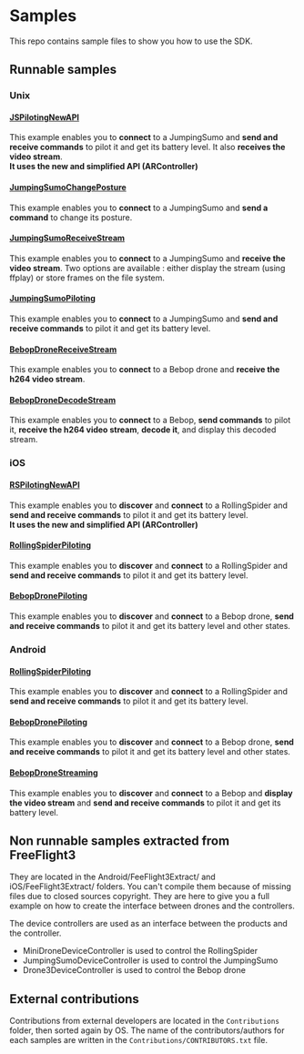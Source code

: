 Samples
=======
This repo contains sample files to show you how to use the SDK. 

Runnable samples
---------------

### Unix
#### [JSPilotingNewAPI](https://github.com/ARDroneSDK3/Samples/tree/master/Unix/JSPilotingNewAPI)
This example enables you to **connect** to a JumpingSumo and **send and receive commands** to pilot it and get its battery level. It also **receives the video stream**. <br/>**It uses the new and simplified API (ARController)**

#### [JumpingSumoChangePosture](https://github.com/ARDroneSDK3/Samples/tree/master/Unix/JumpingSumoChangePosture)
This example enables you to **connect** to a JumpingSumo and **send a command** to change its posture.

#### [JumpingSumoReceiveStream](https://github.com/ARDroneSDK3/Samples/tree/master/Unix/JumpingSumoReceiveStream)
This example enables you to **connect** to a JumpingSumo and **receive the video stream**.
Two options are available : either display the stream (using ffplay) or store frames on the file system.

#### [JumpingSumoPiloting](https://github.com/ARDroneSDK3/Samples/tree/master/Unix/JumpingSumoPiloting)
This example enables you to **connect** to a JumpingSumo and **send and receive commands** to pilot it and get its battery level.

#### [BebopDroneReceiveStream](https://github.com/ARDroneSDK3/Samples/tree/master/Unix/BebopDroneReceiveStream)
This example enables you to **connect** to a Bebop drone and **receive the h264 video stream**.

#### [BebopDroneDecodeStream](https://github.com/ARDroneSDK3/Samples/tree/master/Unix/BebopDroneDecodeStream)
This example enables you to **connect** to a Bebop, **send commands** to pilot it, **receive the h264 video stream**, **decode it**, and display this decoded stream.

### iOS
#### [RSPilotingNewAPI](https://github.com/ARDroneSDK3/Samples/tree/master/iOS/RSPilotingNewAPI)
This example enables you to **discover** and **connect** to a RollingSpider and **send and receive commands** to pilot it and get its battery level.<br/> **It uses the new and simplified API (ARController)**

#### [RollingSpiderPiloting](https://github.com/ARDroneSDK3/Samples/tree/master/iOS/RollingSpiderPiloting)
This example enables you to **discover** and **connect** to a RollingSpider and **send and receive commands** to pilot it and get its battery level.

#### [BebopDronePiloting](https://github.com/ARDroneSDK3/Samples/tree/master/iOS/BebopDronePiloting)
This example enables you to **discover** and **connect** to a Bebop drone, **send and receive commands** to pilot it and get its battery level and other states.

### Android
#### [RollingSpiderPiloting](https://github.com/ARDroneSDK3/Samples/tree/master/Android/RollingSpiderPiloting)
This example enables you to **discover** and **connect** to a RollingSpider and **send and receive commands** to pilot it and get its battery level.

#### [BebopDronePiloting](https://github.com/ARDroneSDK3/Samples/tree/master/Android/BebopDronePiloting)
This example enables you to **discover** and **connect** to a Bebop drone, **send and receive commands** to pilot it and get its battery level and other states.

#### [BebopDroneStreaming](https://github.com/hexcone/Samples/tree/master/Android/BebopDroneStreaming)
This example enables you to **discover** and **connect** to a Bebop and **display the video stream** and **send and receive commands** to pilot it and get its battery level.


Non runnable samples extracted from FreeFlight3
-------------------

They are located in the Android/FeeFlight3Extract/ and iOS/FeeFlight3Extract/ folders.
You can't compile them because of missing files due to closed sources copyright. They are here to give you a full example on how to create the interface between drones and the controllers.

The device controllers are used as an interface between the products and the controller.

* MiniDroneDeviceController is used to control the RollingSpider
* JumpingSumoDeviceController is used to control the JumpingSumo
* Drone3DeviceController is used to control the Bebop drone
 

External contributions
----------------------
Contributions from external developers are located in the `Contributions` folder, then sorted again by OS.
The name of the contributors/authors for each samples are written in the `Contributions/CONTRIBUTORS.txt` file.
